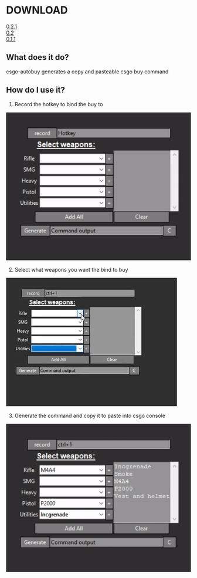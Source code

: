 # DOWNLOAD  

[0.2.1](https://github.com/silas-hw/csgo-autobuy/raw/0.2.1/installer.exe)  
[0.2](https://github.com/silas-hw/csgo-autobuy/raw/0.2/installer.exe)  
[0.1.1](https://github.com/silas-hw/csgo-autobuy/raw/0.1.1/csgo-autobuy.exe)  

## What does it do?  

csgo-autobuy generates a copy and pasteable csgo buy command  

## How do I use it?  

1. Record the hotkey to bind the buy to  

<img src="img/readme/1.gif">  

2. Select what weapons you want the bind to buy  

<img src="img/readme/2.gif">  

3. Generate the command and copy it to paste into csgo console  

<img src="img/readme/3.gif">  
